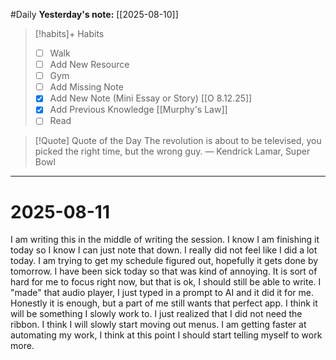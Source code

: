 #Daily
**Yesterday's note:** [[2025-08-10]]

> [!habits]+ Habits 
>- [ ] Walk 
>- [ ] Add New Resource
> - [ ] Gym 
> - [ ] Add Missing Note
> - [x] Add New Note (Mini Essay or Story) [[O 8.12.25]]
> - [x] Add Previous Knowledge [[Murphy's Law]]
> - [ ] Read

> [!Quote]  Quote of the Day
> The revolution is about to be televised, you picked the right time, but the wrong guy.
> — Kendrick Lamar, Super Bowl


<hr>

# 2025-08-11

I am writing this in the middle of writing the session. I know I am finishing it today so I know I can just note that down. I really did not feel like I did a lot today. I am trying to get my schedule figured out, hopefully it gets done by tomorrow. I have been sick today so that was kind of annoying. It is sort of hard for me to focus right now, but that is ok, I should still be able to write. I "made" that audio player, I just typed in a prompt to AI and it did it for me. Honestly it is enough, but a part of me still wants that perfect app. I think it will be something I slowly work to. I just realized that I did not need the ribbon. I think I will slowly start moving out menus. I am getting faster at automating my work, I think at this point I should start telling myself to work more. 